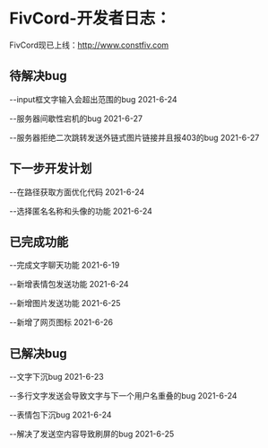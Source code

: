 # FivCord-开发者日志：
FivCord现已上线：http://www.constfiv.com

## 待解决bug

--input框文字输入会超出范围的bug   2021-6-24

--服务器间歇性宕机的bug       2021-6-27

--服务器拒绝二次跳转发送外链式图片链接并且报403的bug   2021-6-27





## 下一步开发计划

--在路径获取方面优化代码  2021-6-24

--选择匿名名称和头像的功能    2021-6-24          





## 已完成功能

--完成文字聊天功能  2021-6-19

--新增表情包发送功能  2021-6-24

--新增图片发送功能  2021-6-25

--新增了网页图标 2021-6-26



## 已解决bug

--文字下沉bug    2021-6-23

--多行文字发送会导致文字与下一个用户名重叠的bug  2021-6-24

--表情包下沉bug   2021-6-24

--解决了发送空内容导致刷屏的bug 2021-6-25